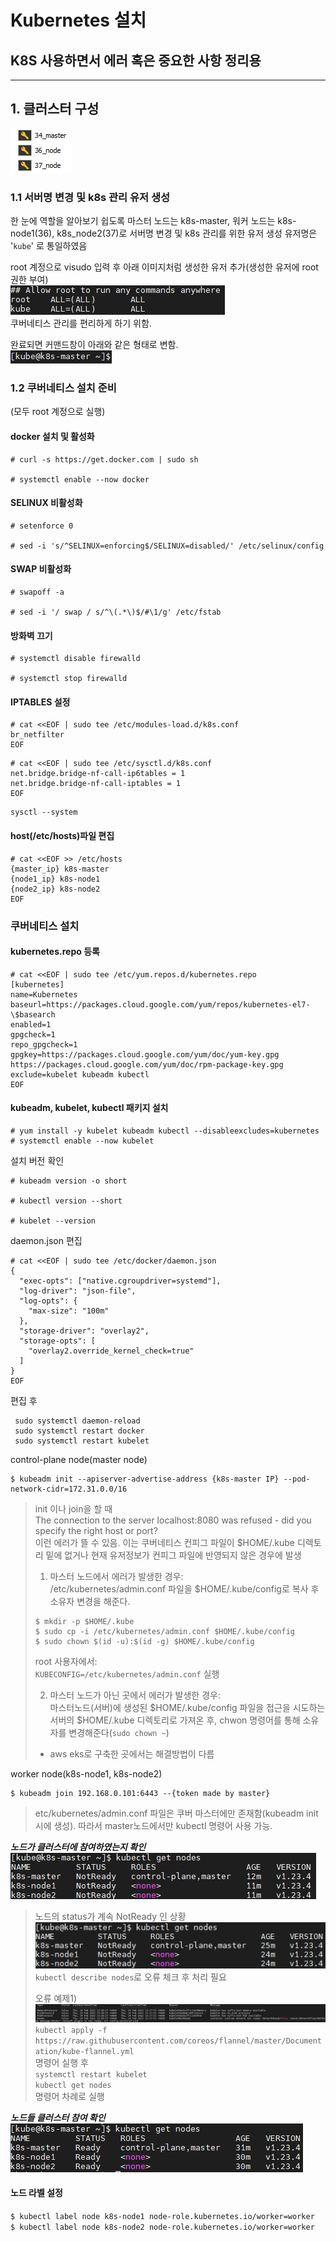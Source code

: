Kubernetes 설치
=====
K8S 사용하면서 에러 혹은 중요한 사항 정리용
-----
*****
## 1. 클러스터 구성
!['cluster_settings'](./assets/cluster_setting.png)  
### 1.1 서버명 변경 및 k8s 관리 유저 생성
한 눈에 역할을 알아보기 쉽도록 마스터 노드는 k8s-master, 워커 노드는 k8s-node1(36), k8s_node2(37)로 서버명 변경 및 k8s 관리를 위한 유저 생성
유저명은 '`kube`' 로 통일하였음
  
root 계정으로 visudo 입력 후 아래 이미지처럼 생성한 유저 추가(생성한 유저에 root권한 부여)  
!['sudo_auth'](./assets/sudo_auth.png)  
쿠버네티스 관리를 편리하게 하기 위함.

완료되면 커맨드창이 아래와 같은 형태로 변함.  
!['after_work'](./assets/after_work.png)  

### 1.2 쿠버네티스 설치 준비
(모두 root 계정으로 실행)
#### docker 설치 및 활성화

```
# curl -s https://get.docker.com | sudo sh

# systemctl enable --now docker
```

#### SELINUX 비활성화

```
# setenforce 0

# sed -i 's/^SELINUX=enforcing$/SELINUX=disabled/' /etc/selinux/config
```

#### SWAP 비활성화

```
# swapoff -a

# sed -i '/ swap / s/^\(.*\)$/#\1/g' /etc/fstab
```

#### 방화벽 끄기

```
# systemctl disable firewalld

# systemctl stop firewalld
```

#### IPTABLES 설정

```
# cat <<EOF | sudo tee /etc/modules-load.d/k8s.conf
br_netfilter
EOF
```
```
# cat <<EOF | sudo tee /etc/sysctl.d/k8s.conf
net.bridge.bridge-nf-call-ip6tables = 1
net.bridge.bridge-nf-call-iptables = 1
EOF
```
```
sysctl --system
```

#### host(/etc/hosts)파일 편집

```
# cat <<EOF >> /etc/hosts
{master_ip} k8s-master
{node1_ip} k8s-node1
{node2_ip} k8s-node2
EOF
```

### 쿠버네티스 설치
#### kubernetes.repo 등록
```
# cat <<EOF | sudo tee /etc/yum.repos.d/kubernetes.repo
[kubernetes]
name=Kubernetes
baseurl=https://packages.cloud.google.com/yum/repos/kubernetes-el7-\$basearch
enabled=1
gpgcheck=1
repo_gpgcheck=1
gpgkey=https://packages.cloud.google.com/yum/doc/yum-key.gpg https://packages.cloud.google.com/yum/doc/rpm-package-key.gpg
exclude=kubelet kubeadm kubectl
EOF
```

#### kubeadm, kubelet, kubectl 패키지 설치
```
# yum install -y kubelet kubeadm kubectl --disableexcludes=kubernetes
# systemctl enable --now kubelet
```  
설치 버전 확인
```
# kubeadm version -o short

# kubectl version --short

# kubelet --version
```  
daemon.json 편집
```
# cat <<EOF | sudo tee /etc/docker/daemon.json
{
  "exec-opts": ["native.cgroupdriver=systemd"],
  "log-driver": "json-file",
  "log-opts": {
    "max-size": "100m"
  },
  "storage-driver": "overlay2",
  "storage-opts": [
    "overlay2.override_kernel_check=true"
  ]
}
EOF
```  
편집 후   
```
 sudo systemctl daemon-reload
 sudo systemctl restart docker
 sudo systemctl restart kubelet
```
control-plane node(master node)
```
$ kubeadm init --apiserver-advertise-address {k8s-master IP} --pod-network-cidr=172.31.0.0/16
```  
> init 이나 join을 할 때  
> The connection to the server localhost:8080 was refused - did you specify the right host or port?  
> 이런 에러가 뜰 수 있음. 이는 쿠버네티스 컨피그 파일이 $HOME/.kube 디렉토리 밑에 없거나 현재 유저정보가 컨피그 파일에 반영되지 않은 경우에 발생
> 1. 마스터 노드에서 에러가 발생한 경우:  
> /etc/kubernetes/admin.conf 파일을 $HOME/.kube/config로 복사 후 소유자 변경을 해준다.
> ```
> $ mkdir -p $HOME/.kube
> $ sudo cp -i /etc/kubernetes/admin.conf $HOME/.kube/config
> $ sudo chown $(id -u):$(id -g) $HOME/.kube/config
> ```  
> root 사용자에서:  
> ```KUBECONFIG=/etc/kubernetes/admin.conf``` 실행  
> 
> 2. 마스터 노드가 아닌 곳에서 에러가 발생한 경우:  
> 마스터노드(서버)에 생성된 $HOME/.kube/config 파일을 접근을 시도하는 서버의 $HOME/.kube 디렉토리로 가져온 후,
> chwon 명령어를 통해 소유자를 변경해준다(`sudo chown ~`)
> 
> * aws eks로 구축한 곳에서는 해결방법이 다름
> 
worker node(k8s-node1, k8s-node2)
```
$ kubeadm join 192.168.0.101:6443 --{token made by master}
```
> etc/kubernetes/admin.conf 파일은 쿠버 마스터에만 존재함(kubeadm init시에 생성). 따라서 master노드에서만 kubectl 명령어
> 사용 가능.  

**_노드가 클러스터에 참여하였는지 확인_**
!['kubectl_get_nodes_1'](./assets/kubectl_get_nodes_1.png)  

> 노드의 status가 계속 NotReady 인 상황
>!['nodes_not_ready'](./assets/nodes_not_ready.png)  
> `kubectl describe nodes`로 오류 체크 후 처리 필요  
>
> 오류 예제1)  
> !['no_cni'](./assets/no_cni.png)  
> `kubectl apply -f https://raw.githubusercontent.com/coreos/flannel/master/Documentation/kube-flannel.yml`  
> 명령어 실행 후  
> `systemctl restart kubelet`  
> `kubectl get nodes`  
> 명령어 차례로 실행

**_노드들 클러스터 참여 확인_**
!['kubectl_get_nodes_2'](./assets/kubectl_get_nodes_2.png)  

#### 노드 라벨 설정
`$ kubectl label node k8s-node1 node-role.kubernetes.io/worker=worker`  
`$ kubectl label node k8s-node2 node-role.kubernetes.io/worker=worker`







